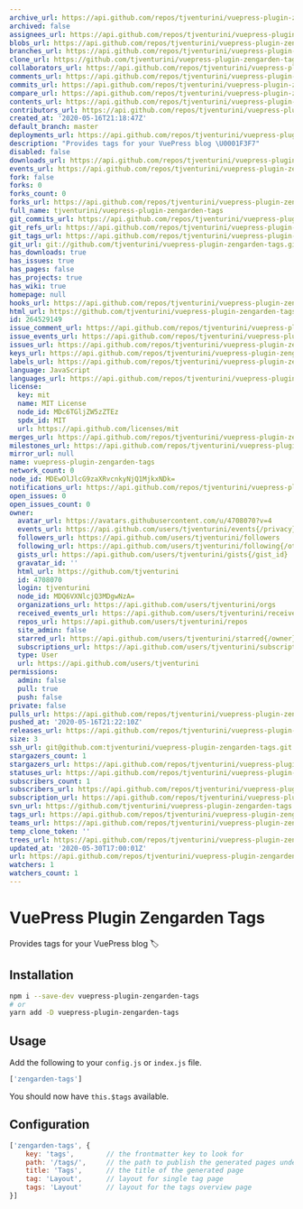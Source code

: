 ```yaml
---
archive_url: https://api.github.com/repos/tjventurini/vuepress-plugin-zengarden-tags/{archive_format}{/ref}
archived: false
assignees_url: https://api.github.com/repos/tjventurini/vuepress-plugin-zengarden-tags/assignees{/user}
blobs_url: https://api.github.com/repos/tjventurini/vuepress-plugin-zengarden-tags/git/blobs{/sha}
branches_url: https://api.github.com/repos/tjventurini/vuepress-plugin-zengarden-tags/branches{/branch}
clone_url: https://github.com/tjventurini/vuepress-plugin-zengarden-tags.git
collaborators_url: https://api.github.com/repos/tjventurini/vuepress-plugin-zengarden-tags/collaborators{/collaborator}
comments_url: https://api.github.com/repos/tjventurini/vuepress-plugin-zengarden-tags/comments{/number}
commits_url: https://api.github.com/repos/tjventurini/vuepress-plugin-zengarden-tags/commits{/sha}
compare_url: https://api.github.com/repos/tjventurini/vuepress-plugin-zengarden-tags/compare/{base}...{head}
contents_url: https://api.github.com/repos/tjventurini/vuepress-plugin-zengarden-tags/contents/{+path}
contributors_url: https://api.github.com/repos/tjventurini/vuepress-plugin-zengarden-tags/contributors
created_at: '2020-05-16T21:18:47Z'
default_branch: master
deployments_url: https://api.github.com/repos/tjventurini/vuepress-plugin-zengarden-tags/deployments
description: "Provides tags for your VuePress blog \U0001F3F7"
disabled: false
downloads_url: https://api.github.com/repos/tjventurini/vuepress-plugin-zengarden-tags/downloads
events_url: https://api.github.com/repos/tjventurini/vuepress-plugin-zengarden-tags/events
fork: false
forks: 0
forks_count: 0
forks_url: https://api.github.com/repos/tjventurini/vuepress-plugin-zengarden-tags/forks
full_name: tjventurini/vuepress-plugin-zengarden-tags
git_commits_url: https://api.github.com/repos/tjventurini/vuepress-plugin-zengarden-tags/git/commits{/sha}
git_refs_url: https://api.github.com/repos/tjventurini/vuepress-plugin-zengarden-tags/git/refs{/sha}
git_tags_url: https://api.github.com/repos/tjventurini/vuepress-plugin-zengarden-tags/git/tags{/sha}
git_url: git://github.com/tjventurini/vuepress-plugin-zengarden-tags.git
has_downloads: true
has_issues: true
has_pages: false
has_projects: true
has_wiki: true
homepage: null
hooks_url: https://api.github.com/repos/tjventurini/vuepress-plugin-zengarden-tags/hooks
html_url: https://github.com/tjventurini/vuepress-plugin-zengarden-tags
id: 264529149
issue_comment_url: https://api.github.com/repos/tjventurini/vuepress-plugin-zengarden-tags/issues/comments{/number}
issue_events_url: https://api.github.com/repos/tjventurini/vuepress-plugin-zengarden-tags/issues/events{/number}
issues_url: https://api.github.com/repos/tjventurini/vuepress-plugin-zengarden-tags/issues{/number}
keys_url: https://api.github.com/repos/tjventurini/vuepress-plugin-zengarden-tags/keys{/key_id}
labels_url: https://api.github.com/repos/tjventurini/vuepress-plugin-zengarden-tags/labels{/name}
language: JavaScript
languages_url: https://api.github.com/repos/tjventurini/vuepress-plugin-zengarden-tags/languages
license:
  key: mit
  name: MIT License
  node_id: MDc6TGljZW5zZTEz
  spdx_id: MIT
  url: https://api.github.com/licenses/mit
merges_url: https://api.github.com/repos/tjventurini/vuepress-plugin-zengarden-tags/merges
milestones_url: https://api.github.com/repos/tjventurini/vuepress-plugin-zengarden-tags/milestones{/number}
mirror_url: null
name: vuepress-plugin-zengarden-tags
network_count: 0
node_id: MDEwOlJlcG9zaXRvcnkyNjQ1MjkxNDk=
notifications_url: https://api.github.com/repos/tjventurini/vuepress-plugin-zengarden-tags/notifications{?since,all,participating}
open_issues: 0
open_issues_count: 0
owner:
  avatar_url: https://avatars.githubusercontent.com/u/4708070?v=4
  events_url: https://api.github.com/users/tjventurini/events{/privacy}
  followers_url: https://api.github.com/users/tjventurini/followers
  following_url: https://api.github.com/users/tjventurini/following{/other_user}
  gists_url: https://api.github.com/users/tjventurini/gists{/gist_id}
  gravatar_id: ''
  html_url: https://github.com/tjventurini
  id: 4708070
  login: tjventurini
  node_id: MDQ6VXNlcjQ3MDgwNzA=
  organizations_url: https://api.github.com/users/tjventurini/orgs
  received_events_url: https://api.github.com/users/tjventurini/received_events
  repos_url: https://api.github.com/users/tjventurini/repos
  site_admin: false
  starred_url: https://api.github.com/users/tjventurini/starred{/owner}{/repo}
  subscriptions_url: https://api.github.com/users/tjventurini/subscriptions
  type: User
  url: https://api.github.com/users/tjventurini
permissions:
  admin: false
  pull: true
  push: false
private: false
pulls_url: https://api.github.com/repos/tjventurini/vuepress-plugin-zengarden-tags/pulls{/number}
pushed_at: '2020-05-16T21:22:10Z'
releases_url: https://api.github.com/repos/tjventurini/vuepress-plugin-zengarden-tags/releases{/id}
size: 3
ssh_url: git@github.com:tjventurini/vuepress-plugin-zengarden-tags.git
stargazers_count: 1
stargazers_url: https://api.github.com/repos/tjventurini/vuepress-plugin-zengarden-tags/stargazers
statuses_url: https://api.github.com/repos/tjventurini/vuepress-plugin-zengarden-tags/statuses/{sha}
subscribers_count: 1
subscribers_url: https://api.github.com/repos/tjventurini/vuepress-plugin-zengarden-tags/subscribers
subscription_url: https://api.github.com/repos/tjventurini/vuepress-plugin-zengarden-tags/subscription
svn_url: https://github.com/tjventurini/vuepress-plugin-zengarden-tags
tags_url: https://api.github.com/repos/tjventurini/vuepress-plugin-zengarden-tags/tags
teams_url: https://api.github.com/repos/tjventurini/vuepress-plugin-zengarden-tags/teams
temp_clone_token: ''
trees_url: https://api.github.com/repos/tjventurini/vuepress-plugin-zengarden-tags/git/trees{/sha}
updated_at: '2020-05-30T17:00:01Z'
url: https://api.github.com/repos/tjventurini/vuepress-plugin-zengarden-tags
watchers: 1
watchers_count: 1
---
```


# VuePress Plugin Zengarden Tags

Provides tags for your VuePress blog 🏷

## Installation

```bash
npm i --save-dev vuepress-plugin-zengarden-tags
# or
yarn add -D vuepress-plugin-zengarden-tags
```

## Usage

Add the following to your `config.js` or `index.js` file.

```javascript
['zengarden-tags']
```

You should now have `this.$tags` available.

## Configuration

```javascript
['zengarden-tags', {
    key: 'tags',        // the frontmatter key to look for
    path: '/tags/',     // the path to publish the generated pages under
    title: 'Tags',      // the title of the generated page
    tag: 'Layout',      // layout for single tag page
    tags: 'Layout'      // layout for the tags overview page
}]
```



